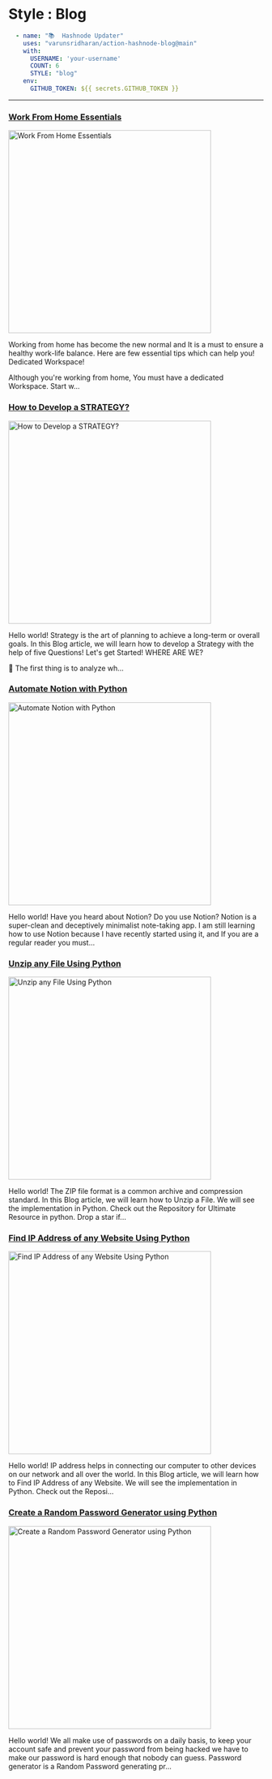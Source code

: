 # Style : Blog

```yaml
  - name: "📚  Hashnode Updater"
    uses: "varunsridharan/action-hashnode-blog@main"
    with:
      USERNAME: 'your-username'
      COUNT: 6
      STYLE: "blog"
    env:
      GITHUB_TOKEN: ${{ secrets.GITHUB_TOKEN }}
```

---

<!-- HASHNODE_BLOG:START -->
<h3><a href="https://ayushi7rawat.hashnode.dev/work-from-home-essentials-cki9snmyq03lmxfs18arme3wd" title="Work From Home Essentials">Work From Home Essentials</a></h3>
<a href="https://ayushi7rawat.hashnode.dev/work-from-home-essentials-cki9snmyq03lmxfs18arme3wd" title="Work From Home Essentials"><img src="https://cdn.hashnode.com/res/hashnode/image/upload/v1607057563971/2Fb0dBJ0E.png" alt="Work From Home Essentials" width="400px" align="" /></a>
<p>Working from home has become the new normal and It is a must to ensure a healthy work-life balance. Here are few essential tips which can help you! 
Dedicated Workspace!

Although you're working from home, You must have a dedicated Workspace. Start w...</p>
<h3><a href="https://ayushi7rawat.hashnode.dev/how-to-develop-a-strategy-cki870bju00umhps126m3cwas" title="How to Develop a STRATEGY?">How to Develop a STRATEGY?</a></h3>
<a href="https://ayushi7rawat.hashnode.dev/how-to-develop-a-strategy-cki870bju00umhps126m3cwas" title="How to Develop a STRATEGY?"><img src="https://cdn.hashnode.com/res/hashnode/image/upload/v1606920237771/cU4tgjMcp.png" alt="How to Develop a STRATEGY?" width="400px" align="" /></a>
<p>Hello world!
Strategy is the art of planning to achieve a long-term or overall goals. In this Blog article, we will learn how to develop a Strategy with the help of five Questions!
Let's get Started!
WHERE ARE WE?

📌 The first thing is to analyze wh...</p>
<h3><a href="https://ayushi7rawat.hashnode.dev/automate-notion-with-python-cki79qpun00o3nts15lad3v54" title="Automate Notion with Python">Automate Notion with Python</a></h3>
<a href="https://ayushi7rawat.hashnode.dev/automate-notion-with-python-cki79qpun00o3nts15lad3v54" title="Automate Notion with Python"><img src="https://cdn.hashnode.com/res/hashnode/image/upload/v1606904367385/Q34Sl-6-v.png" alt="Automate Notion with Python" width="400px" align="" /></a>
<p>Hello world!
Have you heard about Notion? Do you use Notion? 
Notion is a super-clean and deceptively minimalist note-taking app. I am still learning how to use Notion because I have recently started using it, and If you are a regular reader you must...</p>
<h3><a href="https://ayushi7rawat.hashnode.dev/unzip-any-file-using-python-cki5im3yc09h5ans139g576va" title="Unzip any File Using Python">Unzip any File Using Python</a></h3>
<a href="https://ayushi7rawat.hashnode.dev/unzip-any-file-using-python-cki5im3yc09h5ans139g576va" title="Unzip any File Using Python"><img src="https://cdn.hashnode.com/res/hashnode/image/upload/v1606739061417/8i0TNLnRD.png" alt="Unzip any File Using Python" width="400px" align="" /></a>
<p>Hello world!
The ZIP file format is a common archive and compression standard. In this Blog article, we will learn how to Unzip a File. We will see the implementation in Python.
Check out the Repository for Ultimate Resource in python. Drop a star if...</p>
<h3><a href="https://ayushi7rawat.hashnode.dev/find-ip-address-of-any-website-using-python-cki4dutcc04gsbos19kp021uz" title="Find IP Address of any Website Using Python">Find IP Address of any Website Using Python</a></h3>
<a href="https://ayushi7rawat.hashnode.dev/find-ip-address-of-any-website-using-python-cki4dutcc04gsbos19kp021uz" title="Find IP Address of any Website Using Python"><img src="https://cdn.hashnode.com/res/hashnode/image/upload/v1606730489491/Fpt2wWZ5b.png" alt="Find IP Address of any Website Using Python" width="400px" align="" /></a>
<p>Hello world!
IP address helps in connecting our computer to other devices on our network and all over the world. In this Blog article, we will learn how to Find IP Address of any Website. We will see the implementation in Python.
Check out the Reposi...</p>
<h3><a href="https://ayushi7rawat.hashnode.dev/create-a-random-password-generator-using-python-cki2zey5300h0dts12agr1v2z" title="Create a Random Password Generator using Python">Create a Random Password Generator using Python</a></h3>
<a href="https://ayushi7rawat.hashnode.dev/create-a-random-password-generator-using-python-cki2zey5300h0dts12agr1v2z" title="Create a Random Password Generator using Python"><img src="https://cdn.hashnode.com/res/hashnode/image/upload/v1606628232922/SjJmKXxNP.png" alt="Create a Random Password Generator using Python" width="400px" align="" /></a>
<p>Hello world!
We all make use of passwords on a daily basis, to keep your account safe and prevent your password from being hacked we have to make our password is hard enough that nobody can guess.
Password generator is a Random Password generating pr...</p>
<!-- HASHNODE_BLOG:END -->
